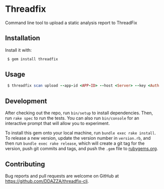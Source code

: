 # Threadfix
Command line tool to upload a static analysis report to ThreadFix

## Installation

Install it  with:

```ruby
 $ gem install threadfix
```

## Usage

```ruby
 $ threadfix scan upload --app-id <APP-ID> --host <Server> --key <Auth Key> --file ./repo/results.json
```

## Development

After checking out the repo, run `bin/setup` to install dependencies. Then, run `rake spec` to run the tests. You can also run `bin/console` for an interactive prompt that will allow you to experiment.

To install this gem onto your local machine, run `bundle exec rake install`. To release a new version, update the version number in `version.rb`, and then run `bundle exec rake release`, which will create a git tag for the version, push git commits and tags, and push the `.gem` file to [rubygems.org](https://rubygems.org).

## Contributing

Bug reports and pull requests are welcome on GitHub at https://github.com/DDAZZA/threadfix-cli.
